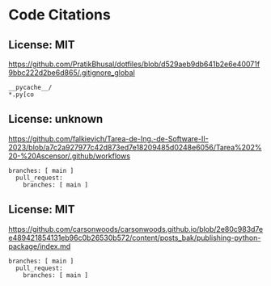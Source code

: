 # Code Citations

## License: MIT
https://github.com/PratikBhusal/dotfiles/blob/d529aeb9db641b2e6e40071f9bbc222d2be6d865/.gitignore_global

```
__pycache__/
*.py[co
```

## License: unknown
https://github.com/falkievich/Tarea-de-Ing.-de-Software-II-2023/blob/a7c2a927977c42d873ed7e18209485d0248e6056/Tarea%202%20-%20Ascensor/.github/workflows

```
branches: [ main ]
  pull_request:
    branches: [ main ]
```

## License: MIT
https://github.com/carsonwoods/carsonwoods.github.io/blob/2e80c983d7ee489421854131eb96c0b26530b572/content/posts_bak/publishing-python-package/index.md

```
branches: [ main ]
  pull_request:
    branches: [ main ]
```

